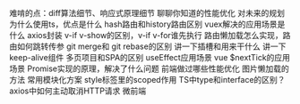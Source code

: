 难啃的点：diff算法细节、响应式原理细节
聊聊你知道的性能优化
对未来的规划
为什么使用ts，优点是什么
hash路由和history路由区别 
vuex解决的应用场景是什么
axios封装
v-if v-show的区别，v-if v-for谁先执行
路由懒加载怎么实现，路由如何跳转传参
git merge和 git rebase的区别
讲一下插槽和用来干什么
讲一下keep-alive组件
多页项目和SPA的区别
useEffect应用场景
vue $nextTick的应用场景
Promise实现的原理，解决了什么问题
前端做过哪些性能优化
图片懒加载的方法
常用模块化方案
style标签里的scoped作用
TS中type和interface的区别？
axios中如何主动取消HTTP请求
微前端